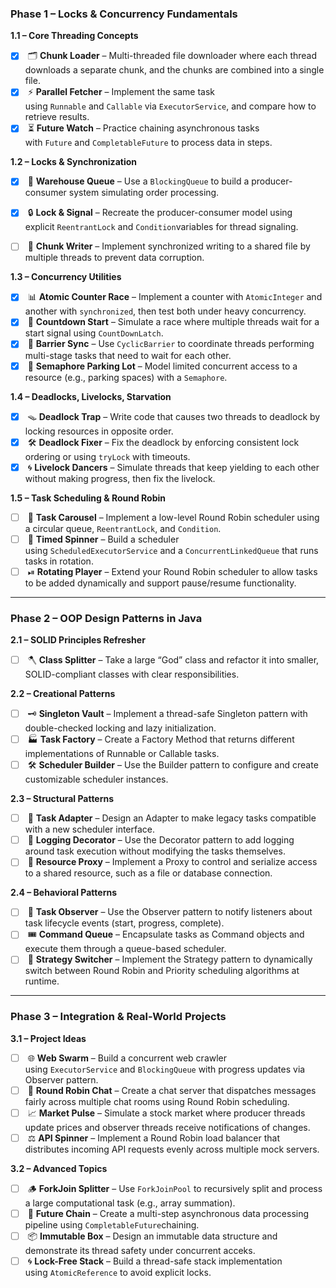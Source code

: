 ### **Phase 1 – Locks & Concurrency Fundamentals**

**1.1 – Core Threading Concepts**

- [x]  🗂 **Chunk Loader** – Multi-threaded file downloader where each thread downloads a separate chunk, and the chunks are combined into a single file.
- [x]  ⚡ **Parallel Fetcher** – Implement the same task using `Runnable` and `Callable` via `ExecutorService`, and compare how to retrieve results.
- [x]  ⏳ **Future Watch** – Practice chaining asynchronous tasks with `Future` and `CompletableFuture` to process data in steps.

**1.2 – Locks & Synchronization**

- [x]  🛒 **Warehouse Queue** – Use a `BlockingQueue` to build a producer-consumer system simulating order processing.
- [x]  🔒 **Lock & Signal** – Recreate the producer-consumer model using explicit `ReentrantLock` and `Condition`variables for thread signaling.
- [ ]  🔄 **Chunk Writer** – Implement synchronized writing to a shared file by multiple threads to prevent data corruption.
    

**1.3 – Concurrency Utilities**

- [x]  📊 **Atomic Counter Race** – Implement a counter with `AtomicInteger` and another with `synchronized`, then test both under heavy concurrency.
- [x]  🏁 **Countdown Start** – Simulate a race where multiple threads wait for a start signal using `CountDownLatch`.
- [x]  🚧 **Barrier Sync** – Use `CyclicBarrier` to coordinate threads performing multi-stage tasks that need to wait for each other.
- [x]  🚦 **Semaphore Parking Lot** – Model limited concurrent access to a resource (e.g., parking spaces) with a `Semaphore`.

**1.4 – Deadlocks, Livelocks, Starvation**

- [x]  🪤 **Deadlock Trap** – Write code that causes two threads to deadlock by locking resources in opposite order.
- [x]  🛠 **Deadlock Fixer** – Fix the deadlock by enforcing consistent lock ordering or using `tryLock` with timeouts.
- [x]  🌀 **Livelock Dancers** – Simulate threads that keep yielding to each other without making progress, then fix the livelock.

**1.5 – Task Scheduling & Round Robin**

- [ ]  🔁 **Task Carousel** – Implement a low-level Round Robin scheduler using a circular queue, `ReentrantLock`, and `Condition`.
- [ ]  📅 **Timed Spinner** – Build a scheduler using `ScheduledExecutorService` and a `ConcurrentLinkedQueue` that runs tasks in rotation.
- [ ]  ⏯ **Rotating Player** – Extend your Round Robin scheduler to allow tasks to be added dynamically and support pause/resume functionality.

---

### **Phase 2 – OOP Design Patterns in Java**

**2.1 – SOLID Principles Refresher**

- [ ]  🪓 **Class Splitter** – Take a large “God” class and refactor it into smaller, SOLID-compliant classes with clear responsibilities.

**2.2 – Creational Patterns**

- [ ]  🗝 **Singleton Vault** – Implement a thread-safe Singleton pattern with double-checked locking and lazy initialization.
- [ ]  🏭 **Task Factory** – Create a Factory Method that returns different implementations of Runnable or Callable tasks.
- [ ]  🛠 **Scheduler Builder** – Use the Builder pattern to configure and create customizable scheduler instances.

**2.3 – Structural Patterns**

- [ ]  🔌 **Task Adapter** – Design an Adapter to make legacy tasks compatible with a new scheduler interface.
- [ ]  🎯 **Logging Decorator** – Use the Decorator pattern to add logging around task execution without modifying the tasks themselves.
- [ ]  🚪 **Resource Proxy** – Implement a Proxy to control and serialize access to a shared resource, such as a file or database connection.

**2.4 – Behavioral Patterns**

- [ ]  📡 **Task Observer** – Use the Observer pattern to notify listeners about task lifecycle events (start, progress, complete).
- [ ]  🎟 **Command Queue** – Encapsulate tasks as Command objects and execute them through a queue-based scheduler.
- [ ]  🔄 **Strategy Switcher** – Implement the Strategy pattern to dynamically switch between Round Robin and Priority scheduling algorithms at runtime.

---

### **Phase 3 – Integration & Real-World Projects**

**3.1 – Project Ideas**

- [ ]  🌐 **Web Swarm** – Build a concurrent web crawler using `ExecutorService` and `BlockingQueue` with progress updates via Observer pattern.
- [ ]  💬 **Round Robin Chat** – Create a chat server that dispatches messages fairly across multiple chat rooms using Round Robin scheduling.
- [ ]  📈 **Market Pulse** – Simulate a stock market where producer threads update prices and observer threads receive notifications of changes.
- [ ]  ⚖ **API Spinner** – Implement a Round Robin load balancer that distributes incoming API requests evenly across multiple mock servers.

**3.2 – Advanced Topics**

- [ ]  🪵 **ForkJoin Splitter** – Use `ForkJoinPool` to recursively split and process a large computational task (e.g., array summation).
- [ ]  🔗 **Future Chain** – Create a multi-step asynchronous data processing pipeline using `CompletableFuture`chaining.
- [ ]  📦 **Immutable Box** – Design an immutable data structure and demonstrate its thread safety under concurrent acceks.
- [ ]  🌀 **Lock-Free Stack** – Build a thread-safe stack implementation using `AtomicReference` to avoid explicit locks.

